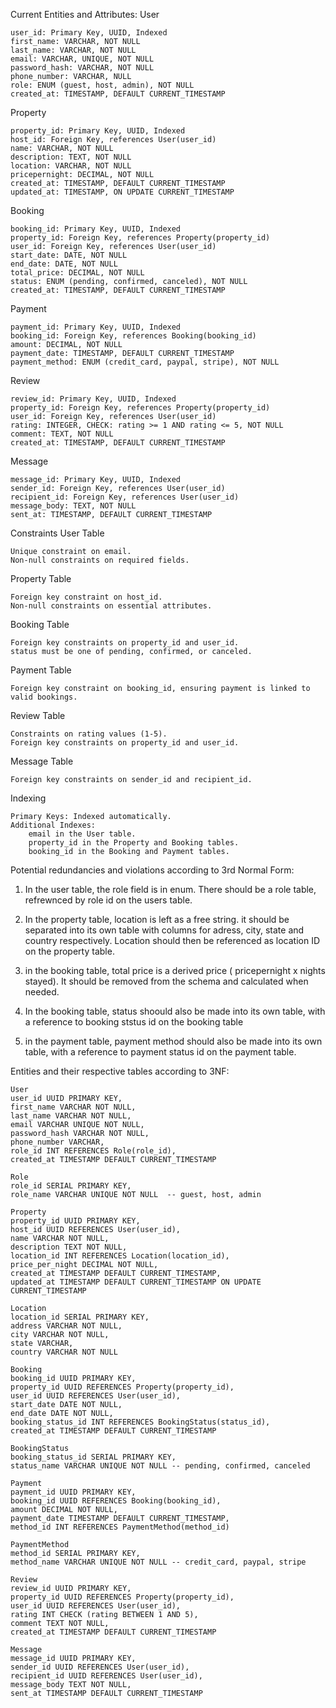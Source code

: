 Current Entities and Attributes:
User

    user_id: Primary Key, UUID, Indexed
    first_name: VARCHAR, NOT NULL
    last_name: VARCHAR, NOT NULL
    email: VARCHAR, UNIQUE, NOT NULL
    password_hash: VARCHAR, NOT NULL
    phone_number: VARCHAR, NULL
    role: ENUM (guest, host, admin), NOT NULL
    created_at: TIMESTAMP, DEFAULT CURRENT_TIMESTAMP

Property

    property_id: Primary Key, UUID, Indexed
    host_id: Foreign Key, references User(user_id)
    name: VARCHAR, NOT NULL
    description: TEXT, NOT NULL
    location: VARCHAR, NOT NULL
    pricepernight: DECIMAL, NOT NULL
    created_at: TIMESTAMP, DEFAULT CURRENT_TIMESTAMP
    updated_at: TIMESTAMP, ON UPDATE CURRENT_TIMESTAMP

Booking

    booking_id: Primary Key, UUID, Indexed
    property_id: Foreign Key, references Property(property_id)
    user_id: Foreign Key, references User(user_id)
    start_date: DATE, NOT NULL
    end_date: DATE, NOT NULL
    total_price: DECIMAL, NOT NULL
    status: ENUM (pending, confirmed, canceled), NOT NULL
    created_at: TIMESTAMP, DEFAULT CURRENT_TIMESTAMP

Payment

    payment_id: Primary Key, UUID, Indexed
    booking_id: Foreign Key, references Booking(booking_id)
    amount: DECIMAL, NOT NULL
    payment_date: TIMESTAMP, DEFAULT CURRENT_TIMESTAMP
    payment_method: ENUM (credit_card, paypal, stripe), NOT NULL

Review

    review_id: Primary Key, UUID, Indexed
    property_id: Foreign Key, references Property(property_id)
    user_id: Foreign Key, references User(user_id)
    rating: INTEGER, CHECK: rating >= 1 AND rating <= 5, NOT NULL
    comment: TEXT, NOT NULL
    created_at: TIMESTAMP, DEFAULT CURRENT_TIMESTAMP

Message

    message_id: Primary Key, UUID, Indexed
    sender_id: Foreign Key, references User(user_id)
    recipient_id: Foreign Key, references User(user_id)
    message_body: TEXT, NOT NULL
    sent_at: TIMESTAMP, DEFAULT CURRENT_TIMESTAMP

Constraints
User Table

    Unique constraint on email.
    Non-null constraints on required fields.

Property Table

    Foreign key constraint on host_id.
    Non-null constraints on essential attributes.

Booking Table

    Foreign key constraints on property_id and user_id.
    status must be one of pending, confirmed, or canceled.

Payment Table

    Foreign key constraint on booking_id, ensuring payment is linked to valid bookings.

Review Table

    Constraints on rating values (1-5).
    Foreign key constraints on property_id and user_id.

Message Table

    Foreign key constraints on sender_id and recipient_id.

Indexing

    Primary Keys: Indexed automatically.
    Additional Indexes:
        email in the User table.
        property_id in the Property and Booking tables.
        booking_id in the Booking and Payment tables.


Potential redundancies and violations according to 3rd Normal Form:

1. In the user table, the role field is in enum. There should be a role table, refrewnced by role id on the users table. 

2. In the property table, location is left as a free string. it should be separated into its own table with columns for adress, city, state and country respectively. Location should then be referenced as location ID on the property table. 

3. in the booking table, total price is a derived price ( pricepernight x nights stayed). It should be removed from the schema and calculated when needed. 

4. In the booking table, status shoould also be made into its own table, with a reference to booking ststus id  on the booking table

5. in the payment table, payment method should also be made into its own table, with a reference to payment status id on the payment table.

Entities and their respective tables according to 3NF:

    User 
    user_id UUID PRIMARY KEY,
    first_name VARCHAR NOT NULL,
    last_name VARCHAR NOT NULL,
    email VARCHAR UNIQUE NOT NULL,
    password_hash VARCHAR NOT NULL,
    phone_number VARCHAR,
    role_id INT REFERENCES Role(role_id),
    created_at TIMESTAMP DEFAULT CURRENT_TIMESTAMP

    Role 
    role_id SERIAL PRIMARY KEY,
    role_name VARCHAR UNIQUE NOT NULL  -- guest, host, admin

    Property 
    property_id UUID PRIMARY KEY,
    host_id UUID REFERENCES User(user_id),
    name VARCHAR NOT NULL,
    description TEXT NOT NULL,
    location_id INT REFERENCES Location(location_id),
    price_per_night DECIMAL NOT NULL,
    created_at TIMESTAMP DEFAULT CURRENT_TIMESTAMP,
    updated_at TIMESTAMP DEFAULT CURRENT_TIMESTAMP ON UPDATE CURRENT_TIMESTAMP

    Location 
    location_id SERIAL PRIMARY KEY,
    address VARCHAR NOT NULL,
    city VARCHAR NOT NULL,
    state VARCHAR,
    country VARCHAR NOT NULL

    Booking 
    booking_id UUID PRIMARY KEY,
    property_id UUID REFERENCES Property(property_id),
    user_id UUID REFERENCES User(user_id),
    start_date DATE NOT NULL,
    end_date DATE NOT NULL,
    booking_status_id INT REFERENCES BookingStatus(status_id),
    created_at TIMESTAMP DEFAULT CURRENT_TIMESTAMP

    BookingStatus 
    booking_status_id SERIAL PRIMARY KEY,
    status_name VARCHAR UNIQUE NOT NULL -- pending, confirmed, canceled

    Payment 
    payment_id UUID PRIMARY KEY,
    booking_id UUID REFERENCES Booking(booking_id),
    amount DECIMAL NOT NULL,
    payment_date TIMESTAMP DEFAULT CURRENT_TIMESTAMP,
    method_id INT REFERENCES PaymentMethod(method_id)

    PaymentMethod 
    method_id SERIAL PRIMARY KEY,
    method_name VARCHAR UNIQUE NOT NULL -- credit_card, paypal, stripe

    Review 
    review_id UUID PRIMARY KEY,
    property_id UUID REFERENCES Property(property_id),
    user_id UUID REFERENCES User(user_id),
    rating INT CHECK (rating BETWEEN 1 AND 5),
    comment TEXT NOT NULL,
    created_at TIMESTAMP DEFAULT CURRENT_TIMESTAMP

    Message 
    message_id UUID PRIMARY KEY,
    sender_id UUID REFERENCES User(user_id),
    recipient_id UUID REFERENCES User(user_id),
    message_body TEXT NOT NULL,
    sent_at TIMESTAMP DEFAULT CURRENT_TIMESTAMP

